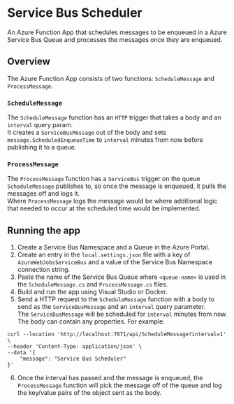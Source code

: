 # Service Bus Scheduler
An Azure Function App that schedules messages to be enqueued in a Azure Service Bus Queue and processes the messages once they are enqueued.

## Overview
The Azure Function App consists of two functions: `ScheduleMessage` and `ProcessMessage`.  
### `ScheduleMessage`
The `ScheduleMessage` function has an `HTTP` trigger that takes a body and an `interval` query param.  
It creates a `ServiceBusMessage` out of the body and sets `message.ScheduledEnqueueTime` to `interval` minutes from now before publishing it to a queue.  
### `ProcessMessage`
The `ProcessMessage` function has a `ServiceBus` trigger on the queue `ScheduleMessage` publishes to, so once the message is enqueued, it pulls the messages off and logs it.  
Where `ProcessMessage` logs the message would be where additional logic that needed to occur at the scheduled time would be implemented. 

## Running the app
1. Create a Service Bus Namespace and a Queue in the Azure Portal.
2. Create an entry in the `local.settings.json` file with a key of `AzureWebJobsServiceBus` and a value of the Service Bus Namespace connection string.
3. Paste the name of the Service Bus Queue where `<queue-name>` is used in the `ScheduleMessage.cs` and `ProcessMessage.cs` files.
4. Build and run the app using Visual Studio or Docker.
5. Send a HTTP request to the `ScheduleMessage` function with a body to send as the `ServiceBusMessage` and an `interval` query parameter.  
The `ServiceBusMessage` will be scheduled for `interval` minutes from now.  
The body can contain any properties. For example:
```curl
curl --location 'http://localhost:7071/api/ScheduleMessage?interval=1' \
--header 'Content-Type: application/json' \
--data '{
    "message": "Service Bus Scheduler"
}'
```
6. Once the interval has passed and the message is enqueued, the `ProcessMessage` function will pick the message off of the queue and log the key/value pairs of the object sent as the body.
